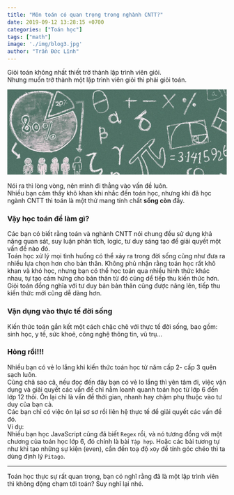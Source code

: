 ```yaml
---
title: "Môn toán có quan trọng trong nghành CNTT?"
date: 2019-09-12 13:28:15 +0700
categories: ["Toán học"]
tags: ["math"]
image: './img/blog3.jpg'
author: "Trần Đức Lĩnh"
---
```


Giỏi toán không nhất thiết trở thành lập trình viên giỏi.<br/>
Nhưng muốn trở thành một lập trình viên giỏi thì phải giỏi toán.

![image-title-here](./img/math-800-310.jpg)

Nói ra thì lòng vòng, nên mình đi thẳng vào vấn đề luôn.<br/>
Nhiều bạn cảm thấy khô khan khi nhắc đến toán học, nhưng khi đã học ngành CNTT thì toán là một thứ mang tính chất **sống còn** đấy.

### Vậy học toán để làm gì?
Các bạn có biết rằng toán và nghành CNTT nói chung đều sử dụng khả năng quan sát, suy luận phân tích, logic, tư duy sáng tạo để giải quyết một vấn đề nào đó.<br/>
Toán học xử lý mọi tình huống có thể xảy ra trong đời sống cũng như đưa ra nhiều lựa chọn hơn cho bản thân.
Không phủ nhận rằng toán học rất khô khan và khó học, nhưng bạn có thể học toán qua nhiều hình thức khác nhau, tự tạo cảm hứng cho bản thân từ đó cũng dể tiếp thu kiến thức hơn.<br/>
Giỏi toán đồng nghĩa với tư duy bản bản thân cũng được nâng lên, tiếp thu kiến thức mới cũng dễ dàng hơn. 

### Vận dụng vào thực tế đời sống
Kiến thức toán gắn kết một cách chặc chẽ với thực tế đời sống, bao gồm: sinh học, y tế, sức khoẻ, công nghệ thông tin, vũ trụ...<br/>

### Hỏng rồi!!!
Nhiều bạn có vẻ lo lắng khi kiến thức toán học từ năm cấp 2- cấp 3 quên sạch luôn.<br/>
Cũng chã sao cã, nếu đọc đến đây bạn có vẻ lo lắng thì yên tâm đi, việc vận dụng và giải quyết các vấn đề chỉ nằm loanh quanh toán học từ lớp 6 đến lớp 12 thôi. Ôn lại chỉ là vấn đề thời gian, nhanh hay chậm phụ thuộc vào tư duy của bạn cả.<br/>
Các bạn chỉ có việc ôn lại sơ sơ rồi liên hệ thực tế để giải quyết các vấn đề đó.<br/>
Ví dụ: <br/>
Nhiều bạn học JavaScript cũng đã biết `Regex` rồi, và nó tương đồng với một chương của toán học lớp 6, đó chính là bài `Tập hợp`. Hoặc các bài tương tự như khi tạo những sự kiện (even), cần đến toạ độ `xOy` để tính góc chéo thì ta dùng định lý `Pitago`.<br/>

***

Toán học thực sự rất quan trọng, bạn có nghĩ rằng đã là một lập trình viên thì không động chạm tới toán? Suy nghĩ lại nhé.